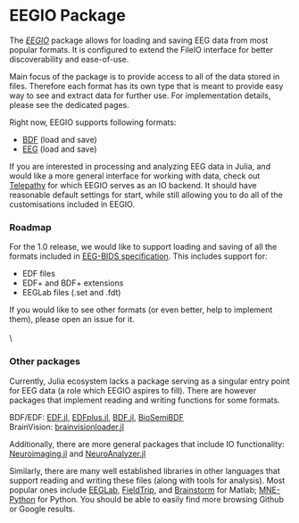 # EEGIO Package

The [*EEGIO*](https://github.com/Telepathy-Software/EEGIO.jl) package allows for loading and saving EEG data from most popular formats. It is configured to extend the FileIO interface for better discoverability and ease-of-use.

Main focus of the package is to provide access to all of the data stored in files. Therefore each format has its own type that is meant to provide easy way to see and extract data for further use. For implementation details, please see the dedicated pages.

Right now, EEGIO supports following formats:
- [BDF](@ref) (load and save)
- [EEG](@ref) (load and save)

If you are interested in processing and analyzing EEG data in Julia, and would like a more general interface for working with data, check out [Telepathy](https://github.com/Telepathy-Software/Telepathy.jl) for which EEGIO serves as an IO backend. It should have reasonable default settings for start, while still allowing you to do all of the customisations included in EEGIO.

### Roadmap
For the 1.0 release, we would like to support loading and saving of all the formats included in [EEG-BIDS specification](https://bids-specification.readthedocs.io/en/stable/04-modality-specific-files/03-electroencephalography.html). This includes support for:
- EDF files
- EDF+ and BDF+ extensions
- EEGLab files (.set and .fdt)

If you would like to see other formats (or even better, help to implement them), please open an issue for it.\
\
\

### Other packages
Currently, Julia ecosystem lacks a package serving as a singular entry point for EEG data (a role which EEGIO aspires to fill). There are however packages that implement reading and writing functions for some formats.

BDF/EDF: [EDF.jl](https://github.com/beacon-biosignals/EDF.jl), [EDFplus.jl](https://github.com/wherrera10/EDFPlus.jl), [BDF.jl](https://github.com/sam81/BDF.jl), [BioSemiBDF](https://github.com/igmmgi/BioSemiBDF)\
BrainVision: [brainvisionloader.jl](https://github.com/agricolab/brainvisionloader.jl)

Additionally, there are more general packages that include IO functionality:\
[Neuroimaging.jl](https://github.com/rob-luke/Neuroimaging.jl) and [NeuroAnalyzer.jl](https://codeberg.org/AdamWysokinski/NeuroAnalyzer.jl)

Similarly, there are many well established libraries in other languages that support reading and writing these files (along with tools for analysis). Most popular ones include [EEGLab](https://sccn.ucsd.edu/eeglab/index.php), [FieldTrip](https://www.fieldtriptoolbox.org/), and [Brainstorm](https://neuroimage.usc.edu/brainstorm/Introduction) for Matlab; [MNE-Python](https://mne.tools/stable/index.html) for Python. You should be able to easily find more browsing Github or Google results.